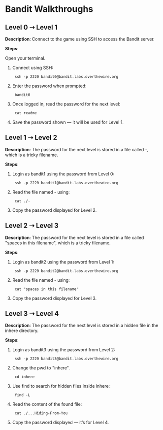 # Bandit Walkthroughs

## Level 0 ➝ Level 1

**Description**: Connect to the game using SSH to access the Bandit server.

**Steps**:

Open your terminal.

1. Connect using SSH:

        ssh -p 2220 bandit0@bandit.labs.overthewire.org 

2. Enter the password when prompted:

        bandit0

3. Once logged in, read the password for the next level:

        cat readme

4. Save the password shown — it will be used for Level 1.

## Level 1 ➝ Level 2

**Description**: The password for the next level is stored in a file called -, which is a tricky filename.

**Steps**:

1. Login as bandit1 using the password from Level 0:

        ssh -p 2220 bandit1@bandit.labs.overthewire.org 
   
2. Read the file named - using:

        cat ./-
   
3. Copy the password displayed for Level 2.

## Level 2 ➝ Level 3

**Description**: The password for the next level is stored in a file called "spaces in this filename", which is a tricky filename.

**Steps**:

1. Login as bandit2 using the password from Level 1:

        ssh -p 2220 bandit2@bandit.labs.overthewire.org 
   
2. Read the file named - using:

        cat "spaces in this filename"
   
3. Copy the password displayed for Level 3.

## Level 3 ➝ Level 4

**Description**: The password for the next level is stored in a hidden file in the inhere directory.

**Steps**:

1. Login as bandit3 using the password from Level 2:

        ssh -p 2220 bandit3@bandit.labs.overthewire.org 

2. Change the pwd to "inhere".
           
        cd inhere
   
3. Use find to search for hidden files inside inhere:

        find -L
   
5. Read the content of the found file:

        cat ./...Hiding-From-You

6. Copy the password displayed — it’s for Level 4.
